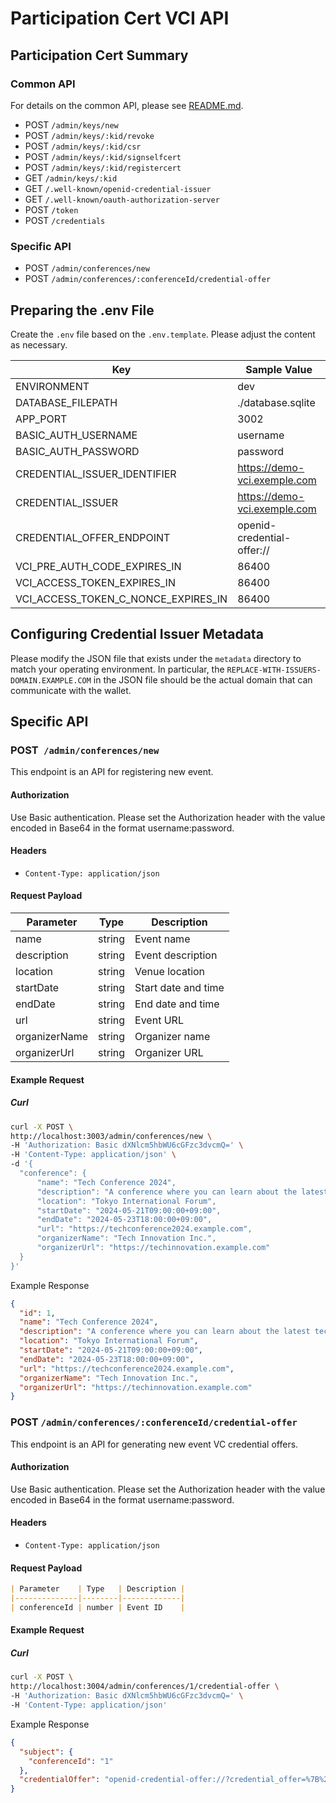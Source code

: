 # Participation Cert VCI API
## Participation Cert  Summary

### Common API
For details on the common API, please see [README.md](../../src/README.md).

- POST `/admin/keys/new`
- POST `/admin/keys/:kid/revoke`
- POST `/admin/keys/:kid/csr`
- POST `/admin/keys/:kid/signselfcert`
- POST `/admin/keys/:kid/registercert`
- GET `/admin/keys/:kid`
- GET `/.well-known/openid-credential-issuer`
- GET `/.well-known/oauth-authorization-server`
- POST `/token`
- POST `/credentials`

### Specific API

- POST `/admin/conferences/new`
- POST `/admin/conferences/:conferenceId/credential-offer`

## Preparing the .env File
Create the `.env` file based on the `.env.template`. Please adjust the content as necessary.

| Key                                 | Sample Value                 | 
| ----------------------------------- |------------------------------| 
| ENVIRONMENT                         | dev                          | 
| DATABASE_FILEPATH                   | ./database.sqlite            | 
| APP_PORT                            | 3002                         | 
| BASIC_AUTH_USERNAME                 | username                     | 
| BASIC_AUTH_PASSWORD                 | password                     | 
| CREDENTIAL_ISSUER_IDENTIFIER        | https://demo-vci.exemple.com | 
| CREDENTIAL_ISSUER                   | https://demo-vci.exemple.com | 
| CREDENTIAL_OFFER_ENDPOINT           | openid-credential-offer://   | 
| VCI_PRE_AUTH_CODE_EXPIRES_IN        | 86400                        | 
| VCI_ACCESS_TOKEN_EXPIRES_IN         | 86400                        | 
| VCI_ACCESS_TOKEN_C_NONCE_EXPIRES_IN | 86400                        | 

## Configuring Credential Issuer Metadata

Please modify the JSON file that exists under the `metadata` directory to match your operating environment.
In particular, the `REPLACE-WITH-ISSUERS-DOMAIN.EXAMPLE.COM` in the JSON file should be the actual domain that can communicate with the wallet.

## Specific API

### POST` /admin/conferences/new`

This endpoint is an API for registering new event.

#### Authorization

Use Basic authentication. Please set the Authorization header with the value encoded in Base64 in the format username:password.

#### Headers

- `Content-Type: application/json`

#### Request Payload

| Parameter     | Type   | Description        |
|---------------|--------|--------------------|
| name          | string | Event name         |
| description   | string | Event description  |
| location      | string | Venue location     |
| startDate     | string | Start date and time|
| endDate       | string | End date and time  |
| url           | string | Event URL          |
| organizerName | string | Organizer name     |
| organizerUrl  | string | Organizer URL      |

#### Example Request

##### Curl

```bash
curl -X POST \
http://localhost:3003/admin/conferences/new \
-H 'Authorization: Basic dXNlcm5hbWU6cGFzc3dvcmQ=' \
-H 'Content-Type: application/json' \
-d '{
  "conference": {
      "name": "Tech Conference 2024",
      "description": "A conference where you can learn about the latest technologies and development methodologies.",
      "location": "Tokyo International Forum",
      "startDate": "2024-05-21T09:00:00+09:00",
      "endDate": "2024-05-23T18:00:00+09:00",
      "url": "https://techconference2024.example.com",
      "organizerName": "Tech Innovation Inc.",
      "organizerUrl": "https://techinnovation.example.com"
  }
}'
```

Example Response
```json
{
  "id": 1,
  "name": "Tech Conference 2024",
  "description": "A conference where you can learn about the latest technologies and development methodologies.",
  "location": "Tokyo International Forum",
  "startDate": "2024-05-21T09:00:00+09:00",
  "endDate": "2024-05-23T18:00:00+09:00",
  "url": "https://techconference2024.example.com",
  "organizerName": "Tech Innovation Inc.",
  "organizerUrl": "https://techinnovation.example.com"
}
```

### POST `/admin/conferences/:conferenceId/credential-offer`

This endpoint is an API for generating new event VC credential offers.

#### Authorization

Use Basic authentication. Please set the Authorization header with the value encoded in Base64 in the format username:password.

#### Headers

- `Content-Type: application/json`

#### Request Payload

```markdown
| Parameter    | Type   | Description |
|--------------|--------|-------------|
| conferenceId | number | Event ID    |
```

#### Example Request

##### Curl

```bash
curl -X POST \
http://localhost:3004/admin/conferences/1/credential-offer \
-H 'Authorization: Basic dXNlcm5hbWU6cGFzc3dvcmQ=' \
-H 'Content-Type: application/json' 
```
Example Response
```json
{
  "subject": {
    "conferenceId": "1"
  },
  "credentialOffer": "openid-credential-offer://?credential_offer=%7B%22credential_issuer%22%3A%22https%3A%2F%2Fissuer.example.com%3A8443%22%2C%22credentials%22%3A%5B%22ParticipationCertificate%22%5D%2C%22grants%22%3A%7B%22urn%3Aietf%3Aparams%3Aoauth%3Agrant-type%3Apre-authorized_code%22%3A%7B%22pre-authorized_code%22%3A%22nhzYY0nVOx6TetbsLVMlCQl8ZlRBSbZG%22%2C%22user_pin_required%22%3Afalse%7D%7D%7D"
}
```
